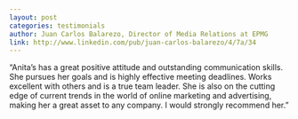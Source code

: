 ```yaml
---
layout: post
categories: testimonials
author: Juan Carlos Balarezo, Director of Media Relations at EPMG
link: http://www.linkedin.com/pub/juan-carlos-balarezo/4/7a/34
---
```


“Anita’s has a great positive attitude and outstanding communication skills. She pursues her goals and is highly effective meeting deadlines. Works excellent with others and is a true team leader. She is also on the cutting edge of current trends in the world of online marketing and advertising, making her a great asset to any company. I would strongly recommend her.”